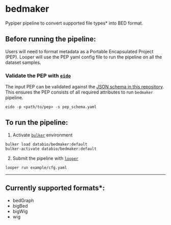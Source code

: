 # bedmaker

Pypiper pipeline to convert supported file types* into BED format.

## Before running the pipeline: 

Users will need to format metadata as a Portable Encapsulated Project (PEP). Looper will use the PEP yaml config file to run the pipeline on all the dataset samples.  

### Validate the PEP with [`eido`](https://github.com/pepkit/eido)

The input PEP can be validated against the [JSON schema in this repository](pep_schema.yaml). This ensures the PEP consists of all required attributes to run `bedmaker` pipeline.

```
eido -p <path/to/pep> -s pep_schema.yaml
```

## To run the pipeline:

1. Activate [`bulker`](http://bulker.io/) environment

```
bulker load databio/bedmaker:default
bulker-activate databio/bedmaker:default
``` 

2. Submit the pipeline with [`looper`](https://looper.readthedocs.io/en/latest/)
 
```
looper run example/cfg.yaml
```


----
## Currently supported formats*:

- bedGraph
- bigBed
- bigWig
- wig

